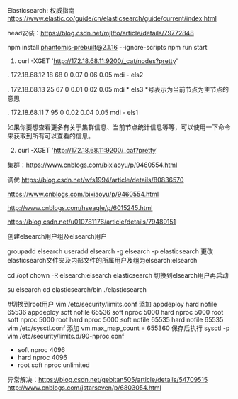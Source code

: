 Elasticsearch: 权威指南 https://www.elastic.co/guide/cn/elasticsearch/guide/current/index.html

head安装：https://blog.csdn.net/mjlfto/article/details/79772848

 npm install phantomjs-prebuilt@2.1.16 --ignore-scripts
npm run start


1. curl -XGET 'http://172.18.68.11:9200/_cat/nodes?pretty'

 . 172.18.68.12 18 68 0 0.07 0.06 0.05 mdi - els2
 
 . 172.18.68.13 25 67 0 0.01 0.02 0.05 mdi * els3                *号表示为当前节点为主节点的意思
 
 . 172.18.68.11  7 95 0 0.02 0.04 0.05 mdi - els1
 

如果你要想查看更多有关于集群信息、当前节点统计信息等等，可以使用一下命令来获取到所有可以查看的信息。

2. curl -XGET 'http://172.18.68.11:9200/_cat?pretty'   



集群：https://www.cnblogs.com/bixiaoyu/p/9460554.html

调优
https://blog.csdn.net/wfs1994/article/details/80836570

https://www.cnblogs.com/bixiaoyu/p/9460554.html

http://www.cnblogs.com/hseagle/p/6015245.html

https://blog.csdn.net/u010781176/article/details/79489151


创建elsearch用户组及elsearch用户

groupadd elsearch
useradd elsearch -g elsearch -p elasticsearch
更改elasticsearch文件夹及内部文件的所属用户及组为elsearch:elsearch

cd /opt
chown -R elsearch:elsearch  elasticsearch
切换到elsearch用户再启动

su elsearch cd elasticsearch/bin
./elasticsearch



#切换到root用户
vim /etc/security/limits.conf 添加
appdeploy hard nofile 65536
appdeploy soft nofile 65536
soft nproc 5000
hard nproc 5000
root soft nproc 5000
root hard nproc 5000
soft nofile 65535
hard nofile 65535
vim /etc/sysctl.conf 添加
vm.max_map_count = 655360
保存后执行 sysctl -p
vim /etc/security/limits.d/90-nproc.conf
* soft nproc 4096
* hard nproc 4096
* root soft nproc unlimited


异常解决：https://blog.csdn.net/gebitan505/article/details/54709515
http://www.cnblogs.com/jstarseven/p/6803054.html

